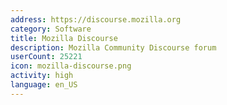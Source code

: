 ```yaml
---
address: https://discourse.mozilla.org
category: Software
title: Mozilla Discourse
description: Mozilla Community Discourse forum
userCount: 25221
icon: mozilla-discourse.png
activity: high
language: en_US
---
```

